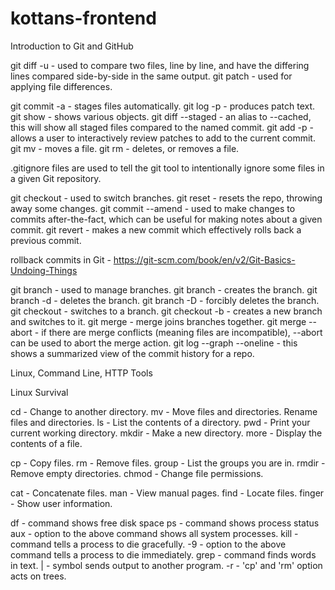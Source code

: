 # kottans-frontend

Introduction to Git and GitHub

<!--- 1st week --->
git diff -u - used to compare two files, line by line, and have the differing lines compared side-by-side in the same output. 
git patch - used for applying file differences.

<!--- 2nd week --->
git commit -a - stages files automatically.
git log -p - produces patch text.
git show - shows various objects.
git diff --staged - an alias to --cached, this will show all staged files compared to the named commit.
git add -p - allows a user to interactively review patches to add to the current commit.
git mv - moves a file.
git rm - deletes, or removes a file.

.gitignore files are used to tell the git tool to intentionally ignore some files in a given Git repository.

git checkout - used to switch branches.
git reset - resets the repo, throwing away some changes. 
git commit --amend - used to make changes to commits after-the-fact, which can be useful for making notes about a given commit.
git revert - makes a new commit which effectively rolls back a previous commit.

rollback commits in Git - https://git-scm.com/book/en/v2/Git-Basics-Undoing-Things

git branch - used to manage branches.
git branch <name> - creates the branch.
git branch -d <name> - deletes the branch.
git branch -D <name> - forcibly deletes the branch.
git checkout <branch> - switches to a branch.
git checkout -b <branch> - creates a new branch and switches to it.
git merge <branch> - merge joins branches together. 
git merge --abort - if there are merge conflicts (meaning files are incompatible), --abort can be used to abort the merge action.
git log --graph --oneline - this shows a summarized view of the commit history for a repo.

Linux, Command Line, HTTP Tools

Linux Survival

cd - Change to another directory.
mv - Move files and directories. Rename files and directories.
ls - List the contents of a directory.
pwd - Print your current working directory.
mkdir - Make a new directory.
more - Display the contents of a file.

cp - Copy files.
rm - Remove files.
group - List the groups you are in.
rmdir - Remove empty directories.
chmod - Change file permissions.

cat - Concatenate files.
man - View manual pages.
find - Locate files.
finger - Show user information.

df - command shows free disk space
ps - command shows process status 
aux - option to the above command shows all system processes.
kill - command tells a process to die gracefully.
-9 - option to the above command tells a process to die immediately.
grep - command finds words in text.
| - symbol sends output to another program.
-r - 'cp' and 'rm' option acts on trees.
  
  
  
  
  
  
  
  
  
  
  
  
  
